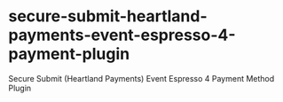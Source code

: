 # secure-submit-heartland-payments-event-espresso-4-payment-plugin
Secure Submit (Heartland Payments) Event Espresso 4 Payment Method Plugin
